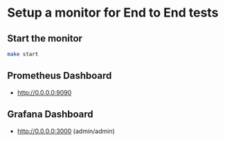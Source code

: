 # Setup a monitor for End to End tests

## Start the monitor
```bash
make start
```

## Prometheus Dashboard
- http://0.0.0.0:9090

## Grafana Dashboard
- http://0.0.0.0:3000 (admin/admin)